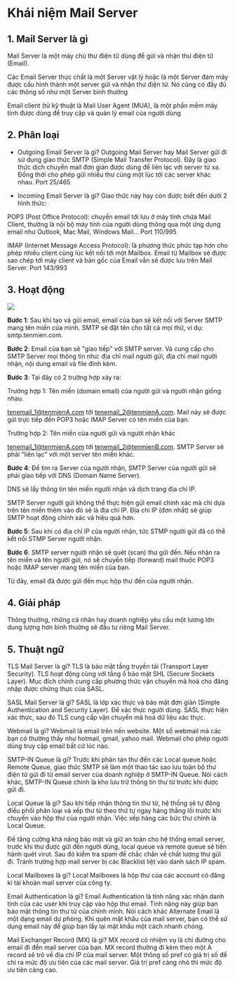 # Khái niệm Mail Server

## 1. Mail Server là gì

Mail Server là một máy chủ thư điện tử dùng để gửi và nhận thư điện tử (Email).

Các Email Server thực chất là một Server vật lý hoặc là một Server đám mây được cấu hình thành một server gửi và nhận thư điện tử. Nó cũng có đầy đủ các thông số như một Server bình thường

Email client (từ kỹ thuật là Mail User Agent (MUA), là một phần mềm máy tính được dùng để truy cập và quản lý email của người dùng


## 2. Phân loại

- Outgoing Email Server là gì? 
Outgoing Mail Server hay Mail Server gửi đi sử dụng giao thức SMTP (Simple Mail Transfer Protocol). Đây là giao thức dịch chuyển mail đơn giản được dùng để liên lạc với server từ xa. Đồng thời cho phép gửi nhiều thư cùng một lúc tới các server khác nhau.
Port 25/465

- Incoming Email Server là gì? 
Giao thức này hay còn được biết đến dưới 2 hình thức:

POP3 (Post Office Protocol): chuyển email tới lưu ở máy tính chứa Mail Client, thường là nội bộ máy tính của người dùng thông qua một ứng dụng email như Outlook, Mac Mail, Windows Mail… 
Port 110/995

IMAP (Internet Message Access Protocol): là phương thức phức tạp hơn cho phép nhiều client cùng lúc kết nối tới một Mailbox. Email từ Mailbox sẽ được sao chép tới máy client và bản gốc của Email vẫn sẽ được lưu trên Mail Server.
Port 143/993

## 3. Hoạt động

<img src="https://wiki.matbao.net/wp-content/uploads/2019/08/mail-server-la-gi-co-3-giao-thuc-hoat-dong-chinh-cua-mail-server.png">

**Bước 1**:
Sau khi tạo và gửi email, email của bạn sẽ kết nối với Server SMTP mang tên miền của mình. SMTP sẽ đặt tên cho tất cả mọi thứ, ví dụ: smtp.tenmien.com.

**Bước 2**:
Email của bạn sẽ "giao tiếp" với SMTP server. Và cung cấp cho SMTP Server mọi thông tin như: địa chỉ mail người gửi, địa chỉ mail người nhận, nội dung email và file đính kèm.

**Bước 3**:
Tại đây có 2 trường hợp xảy ra:

Trường hợp 1: Tên miền (domain email) của người gửi và người nhận giống nhau. 

tenemail_1@tenmienA.com tới tenemail_2@tenmienA.com. Mail này sẽ được gửi trực tiếp đến POP3 hoặc IMAP Server có tên miền của bạn. 

Trường hợp 2: Tên miền của người gửi và người nhận khác

tenemail_1@tenmienA.com tới tenemail_2@tenmienB.com. SMTP Server sẽ phải "liên lạc" với một server tên miền khác.

**Bước 4**:
Để tìm ra Server của người nhận, SMTP Server của người gửi sẽ phải giao tiếp với DNS (Domain Name Server). 

DNS sẽ lấy thông tin tên miền người nhận và dịch trang địa chỉ IP. 

SMTP Server người gửi không thể thực hiện gửi email chính xác mà chỉ dựa trên tên miền thêm vào đó sẽ là địa chỉ IP. Địa chỉ IP (đơn nhất) sẽ giúp SMTP hoạt động chính xác và hiệu quả hơn.

**Bước 5**:
Sau khi có địa chỉ IP của người nhận, tức STMP người gửi đã có thể kết nối STMP Server người nhận.

**Bước 6**:
SMTP server người nhận sẽ quét (scan) thư gửi đến. Nếu nhận ra tên miền và tên người gửi, nó sẽ chuyển tiếp (forward) mail thuộc POP3 hoặc IMAP server mang tên miền của bạn. 

Từ đây, email đã được gửi đến mục hộp thư đến của người nhận.

## 4. Giải pháp

Thông thường, những cá nhân hay doanh nghiệp yêu cầu một lương lớn dung lượng hơn bình thường sẽ đầu tư riêng Mail Server.

## 5. Thuật ngữ

TLS Mail Server là gì?
TLS là bảo mật tầng truyền tải (Transport Layer Security). TLS hoạt động cùng với tầng ổ bảo mật SHL (Secure Sockets Layer). Mục đích chính cung cấp phương thức vận chuyển mã hoá cho đăng nhập được chứng thực của SASL.

SASL Mail Server là gì?
SASL là lớp xác thực và bảo mật đơn giản (Simple Authentication and Security Layer). Để xác thực người dùng. SASL thực hiện xác thực, sau đó TLS cung cấp vận chuyển mã hoá dữ liệu xác thực.

Webmail là gì?
Webmail là email trên nền website. Một số webmail mà các bạn có thường thấy như hotmail, gmail, yahoo mail. Webmail cho phép người dùng truy cập email bất cứ lúc nào.

SMTP-IN Queue là gì?
Trước khi phân tán thư đến các Local queue hoặc Remote Queue, giao thức SMTP sẽ làm một thao tác sao lưu toàn bộ thư điện tử gửi đi từ email server của doanh nghiệp ở SMTP-IN Queue. Nói cách khác, SMTP-IN Queue chính là kho lưu trữ thông tin thư từ trước khi được gửi đi.

Local Queue là gì?
Sau khi tiếp nhận thông tin thư từ, hệ thống sẽ tự động điều phối phân loại và xếp thư từ theo thứ tự ngay hàng thẳng lối trước khi chuyến vào hộp thư của người nhận. Việc xếp hàng các bức thư chính là Local Queue.

Để tăng cường khả năng bảo mật và giữ an toàn cho hệ thống email server, trước khi thư được gửi đến người dùng, local queue và remote queue sẽ tiến hành quét virut. Sau đó kiểm tra spam để chắc chắn về chất lượng thư gửi đi. Tránh trường hợp mail server bị các Blacklist liệt vào danh sách IP spam.

Local Mailboxes là gì?
Local Mailboxes là hộp thư của các account có đăng kí tài khoản mail server của công ty.

Email Authentication là gì?
Email Authentication là tính năng xác nhận danh tính của các user khi truy cập vào hộp thư email. Tính năng này giúp bạn bảo mật thông tin thư từ của chính mình. Nói cách khác Alternate Email là một dạng email dự phòng. Khi quên mật khẩu của mail server, bạn có thể sử dụng email này để giúp bạn lấy lại mật khẩu một cách nhanh chóng.

Mail Exchanger Record (MX) là gì?
MX record có nhiệm vụ là chỉ đường cho email đi đến mail server của bạn. MX record thường đi kèm theo một A record sẽ trỏ về địa chỉ IP của mail server. Một thông số pref có giá trị số để chỉ ra mức độ ưu tiên của các mail server. Giá trị pref càng nhỏ thì mức độ ưu tiên càng cao.
